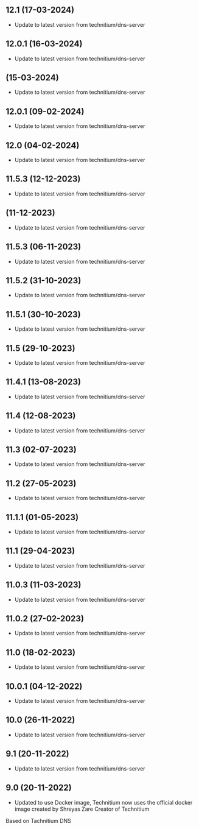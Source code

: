 
## 12.1 (17-03-2024)
- Update to latest version from technitium/dns-server

## 12.0.1 (16-03-2024)
- Update to latest version from technitium/dns-server

##  (15-03-2024)
- Update to latest version from technitium/dns-server

## 12.0.1 (09-02-2024)
- Update to latest version from technitium/dns-server

## 12.0 (04-02-2024)
- Update to latest version from technitium/dns-server

## 11.5.3 (12-12-2023)
- Update to latest version from technitium/dns-server

##  (11-12-2023)
- Update to latest version from technitium/dns-server

## 11.5.3 (06-11-2023)
- Update to latest version from technitium/dns-server

## 11.5.2 (31-10-2023)
- Update to latest version from technitium/dns-server

## 11.5.1 (30-10-2023)
- Update to latest version from technitium/dns-server

## 11.5 (29-10-2023)
- Update to latest version from technitium/dns-server

## 11.4.1 (13-08-2023)
- Update to latest version from technitium/dns-server

## 11.4 (12-08-2023)
- Update to latest version from technitium/dns-server

## 11.3 (02-07-2023)
- Update to latest version from technitium/dns-server

## 11.2 (27-05-2023)
- Update to latest version from technitium/dns-server

## 11.1.1 (01-05-2023)
- Update to latest version from technitium/dns-server

## 11.1 (29-04-2023)
- Update to latest version from technitium/dns-server

## 11.0.3 (11-03-2023)
- Update to latest version from technitium/dns-server

## 11.0.2 (27-02-2023)
- Update to latest version from technitium/dns-server


## 11.0 (18-02-2023)
- Update to latest version from technitium/dns-server

## 10.0.1 (04-12-2022)
- Update to latest version from technitium/dns-server

## 10.0 (26-11-2022)
- Update to latest version from technitium/dns-server

## 9.1 (20-11-2022)
- Update to latest version from technitium/dns-server

## 9.0 (20-11-2022)
- Updated to use Docker image, Technitium now uses the official docker image created by Shreyas Zare Creator of Technitium


Based on Tachnitium DNS

